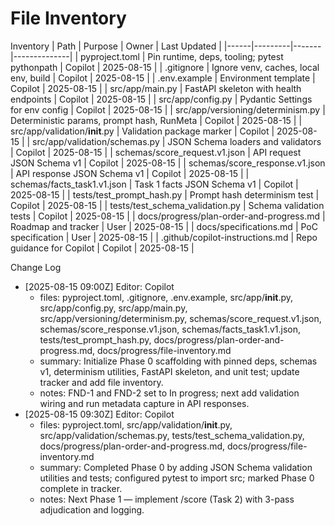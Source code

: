 # File Inventory

Inventory
| Path | Purpose | Owner | Last Updated |
|------|---------|-------|--------------|
| pyproject.toml | Pin runtime, deps, tooling; pytest pythonpath | Copilot | 2025-08-15 |
| .gitignore | Ignore venv, caches, local env, build | Copilot | 2025-08-15 |
| .env.example | Environment template | Copilot | 2025-08-15 |
| src/app/main.py | FastAPI skeleton with health endpoints | Copilot | 2025-08-15 |
| src/app/config.py | Pydantic Settings for env config | Copilot | 2025-08-15 |
| src/app/versioning/determinism.py | Deterministic params, prompt hash, RunMeta | Copilot | 2025-08-15 |
| src/app/validation/__init__.py | Validation package marker | Copilot | 2025-08-15 |
| src/app/validation/schemas.py | JSON Schema loaders and validators | Copilot | 2025-08-15 |
| schemas/score_request.v1.json | API request JSON Schema v1 | Copilot | 2025-08-15 |
| schemas/score_response.v1.json | API response JSON Schema v1 | Copilot | 2025-08-15 |
| schemas/facts_task1.v1.json | Task 1 facts JSON Schema v1 | Copilot | 2025-08-15 |
| tests/test_prompt_hash.py | Prompt hash determinism test | Copilot | 2025-08-15 |
| tests/test_schema_validation.py | Schema validation tests | Copilot | 2025-08-15 |
| docs/progress/plan-order-and-progress.md | Roadmap and tracker | User | 2025-08-15 |
| docs/specifications.md | PoC specification | User | 2025-08-15 |
| .github/copilot-instructions.md | Repo guidance for Copilot | Copilot | 2025-08-15 |

Change Log
- [2025-08-15 09:00Z] Editor: Copilot
  - files: pyproject.toml, .gitignore, .env.example, src/app/__init__.py, src/app/config.py, src/app/main.py, src/app/versioning/determinism.py, schemas/score_request.v1.json, schemas/score_response.v1.json, schemas/facts_task1.v1.json, tests/test_prompt_hash.py, docs/progress/plan-order-and-progress.md, docs/progress/file-inventory.md
  - summary: Initialize Phase 0 scaffolding with pinned deps, schemas v1, determinism utilities, FastAPI skeleton, and unit test; update tracker and add file inventory.
  - notes: FND-1 and FND-2 set to In progress; next add validation wiring and run metadata capture in API responses.
- [2025-08-15 09:30Z] Editor: Copilot
  - files: pyproject.toml, src/app/validation/__init__.py, src/app/validation/schemas.py, tests/test_schema_validation.py, docs/progress/plan-order-and-progress.md, docs/progress/file-inventory.md
  - summary: Completed Phase 0 by adding JSON Schema validation utilities and tests; configured pytest to import src; marked Phase 0 complete in tracker.
  - notes: Next Phase 1 — implement /score (Task 2) with 3-pass adjudication and logging.
